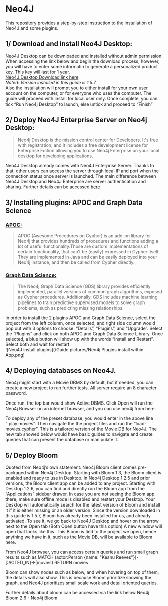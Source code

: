 # Neo4J
This repository provides a step-by-step instruction to the installation of Neo4J and some plugins.

## 1/ Download and install Neo4J Desktop: 
Neo4J Desktop can be downloaded and installed without admin permission. When accessing the link below and begin the download process, however, you will have to enter some informatin to generate a personalized product key. This key will last for 1 year.  
[Neo4J Desktop Download link here](https://neo4j.com/download/)  
*Noted: Version installed in this guide is 1.5.7*  
Also the installation will prompt you to either install for your own user account on the computer, or for everyone who uses the computer. The guide will proceed with install for local user only. 
Once complete, you can tick “Run Neo4j Desktop” to launch, else untick and proceed to “Finish”

## 2/ Deploy Neo4J Enterprise Server on Neo4j Desktop: 
> Neo4j Desktop is the mission control center for Developers. It's free with registration, and it includes a free development license for Enterprise Edition allowing you to use Neo4j Enterprise on your local desktop for developing applications.   
  
Neo4J Desktop already comes with Neo4J Enterprise Server. Thanks to that, other users can access the server through local IP and port when the connection status once server is launched. The main difference between Neo4J Desktop and Neo4J Enterprise are server authentication and sharing. Further details can be accessed [here](https://neo4j.com/licensing/)

## 3/ Installing plugins: APOC and Graph Data Science 
### [APOC:](https://neo4j.com/labs/apoc/)
> APOC (Awesome Procedures on Cypher) is an add-on library for Neo4j that provides hundreds of procedures and functions adding a lot of useful functionality.Those are custom implementations of certain functionality, that can’t be (easily) expressed in Cypher itself. They are implemented in Java and can be easily deployed into your Neo4j instance, and then be called from Cypher directly.  

### [Graph Data Science:](https://neo4j.com/docs/graph-data-science/2.3/introduction/)
> The Neo4j Graph Data Science (GDS) library provides efficiently implemented, parallel versions of common graph algorithms, exposed as Cypher procedures. Additionally, GDS includes machine learning pipelines to train predictive supervised models to solve graph problems, such as predicting missing relationships.  

In order to install the 2 plugins APOC and Graph Data Science, select the project from the left column, once selected, and right side column would pop out with 3 options to choose: “Details”, “Plugins”, and “Upgrade”. Select the “Plugins” and click on both APOC and Graph Data Science Library. Once selected, a blue button will show up with the words “Install and Restart”. Select both and wait for restart.  
![Neo4J install plugins](/Guide pictures/Neo4j Plugins install within App.png)
## 4/ Deploying databases on Neo4J. 
Neo4j might start with a Movie DBMS by default, but if needed, you can create a new project to run further tests. All server require an 8 character password.

Once run, the top bar would show Active DBMS. Click Open will run the Neo4j Browser on an internet browser, and you can use neo4j from here.

To deploy any of the preset database, you would enter in the above line “:play movies”. Then navigate the the project files and run the “load-movies.cypher”. This is a tailored version of the Movie DB for Neo4J. The new tab showed below would have basic guides to navigate and create queries that can present the database or manipulate it.

## 5/ Deploy Bloom
Quoted from Neo4j’s own statement: Neo4j Bloom client comes pre-packaged within Neo4j Desktop. Starting with Bloom 1.3, the Bloom client is enabled and ready to use in Desktop. In Neo4j Desktop 1.2.5 and prior versions, the Bloom client app can be added to any project. Starting with Desktop 1.2.6, you can find and directly run the Bloom app from the “Applications” sidebar drawer. In case you are not seeing the Bloom app there, make sure offline mode is disabled and restart your Desktop. Your Desktop will automatically search for the latest version of Bloom and install it if it is either missing or an older version.
Since the version downloaded in this guide is 1.5.7, Bloom has already been installed for us, and already activated. To see it, we go back to Neo4J Desktop and hover on the arrow next to the Open tab (Both Open button have this option)
A new window will open that looks like this. This Bloom is tied to the project we open, hence anything we have in it, such as the Movie DB, will be available to Bloom here.

From Neo4J browser, you can access certain queries and run small graph results such as MATCH (actor:Person {name: "Keanu Reeves"})-[:ACTED_IN]->(movies)
RETURN movies

Bloom can show nodes such as below, and when hovering on top of them, the details will also show. This is because Bloom prioritize showing the graph, and Neo4J prioritizes small scale work and detail oriented queries.

Further details about bloom can be accessed via the link below
Neo4j Bloom 2.6 - Neo4j Bloom
